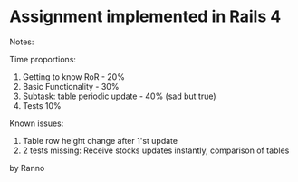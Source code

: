 # Assignment implemented in Rails 4


Notes:

Time proportions:

1. Getting to know RoR - 20%
2. Basic Functionality - 30%
3. Subtask: table periodic update - 40% (sad but true)
4. Tests 10%


Known issues:

1. Table row height change after 1'st update
2. 2 tests missing: Receive stocks updates instantly, comparison of tables

by Ranno